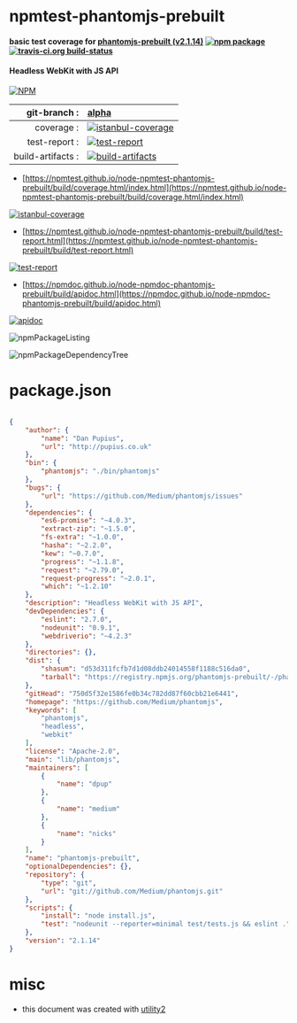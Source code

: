 # npmtest-phantomjs-prebuilt

#### basic test coverage for  [phantomjs-prebuilt (v2.1.14)](https://github.com/Medium/phantomjs)  [![npm package](https://img.shields.io/npm/v/npmtest-phantomjs-prebuilt.svg?style=flat-square)](https://www.npmjs.org/package/npmtest-phantomjs-prebuilt) [![travis-ci.org build-status](https://api.travis-ci.org/npmtest/node-npmtest-phantomjs-prebuilt.svg)](https://travis-ci.org/npmtest/node-npmtest-phantomjs-prebuilt)

#### Headless WebKit with JS API

[![NPM](https://nodei.co/npm/phantomjs-prebuilt.png?downloads=true&downloadRank=true&stars=true)](https://www.npmjs.com/package/phantomjs-prebuilt)

| git-branch : | [alpha](https://github.com/npmtest/node-npmtest-phantomjs-prebuilt/tree/alpha)|
|--:|:--|
| coverage : | [![istanbul-coverage](https://npmtest.github.io/node-npmtest-phantomjs-prebuilt/build/coverage.badge.svg)](https://npmtest.github.io/node-npmtest-phantomjs-prebuilt/build/coverage.html/index.html)|
| test-report : | [![test-report](https://npmtest.github.io/node-npmtest-phantomjs-prebuilt/build/test-report.badge.svg)](https://npmtest.github.io/node-npmtest-phantomjs-prebuilt/build/test-report.html)|
| build-artifacts : | [![build-artifacts](https://npmtest.github.io/node-npmtest-phantomjs-prebuilt/glyphicons_144_folder_open.png)](https://github.com/npmtest/node-npmtest-phantomjs-prebuilt/tree/gh-pages/build)|

- [https://npmtest.github.io/node-npmtest-phantomjs-prebuilt/build/coverage.html/index.html](https://npmtest.github.io/node-npmtest-phantomjs-prebuilt/build/coverage.html/index.html)

[![istanbul-coverage](https://npmtest.github.io/node-npmtest-phantomjs-prebuilt/build/screenCapture.buildCi.browser.%252Ftmp%252Fbuild%252Fcoverage.lib.html.png)](https://npmtest.github.io/node-npmtest-phantomjs-prebuilt/build/coverage.html/index.html)

- [https://npmtest.github.io/node-npmtest-phantomjs-prebuilt/build/test-report.html](https://npmtest.github.io/node-npmtest-phantomjs-prebuilt/build/test-report.html)

[![test-report](https://npmtest.github.io/node-npmtest-phantomjs-prebuilt/build/screenCapture.buildCi.browser.%252Ftmp%252Fbuild%252Ftest-report.html.png)](https://npmtest.github.io/node-npmtest-phantomjs-prebuilt/build/test-report.html)

- [https://npmdoc.github.io/node-npmdoc-phantomjs-prebuilt/build/apidoc.html](https://npmdoc.github.io/node-npmdoc-phantomjs-prebuilt/build/apidoc.html)

[![apidoc](https://npmdoc.github.io/node-npmdoc-phantomjs-prebuilt/build/screenCapture.buildCi.browser.%252Ftmp%252Fbuild%252Fapidoc.html.png)](https://npmdoc.github.io/node-npmdoc-phantomjs-prebuilt/build/apidoc.html)

![npmPackageListing](https://npmtest.github.io/node-npmtest-phantomjs-prebuilt/build/screenCapture.npmPackageListing.svg)

![npmPackageDependencyTree](https://npmtest.github.io/node-npmtest-phantomjs-prebuilt/build/screenCapture.npmPackageDependencyTree.svg)



# package.json

```json

{
    "author": {
        "name": "Dan Pupius",
        "url": "http://pupius.co.uk"
    },
    "bin": {
        "phantomjs": "./bin/phantomjs"
    },
    "bugs": {
        "url": "https://github.com/Medium/phantomjs/issues"
    },
    "dependencies": {
        "es6-promise": "~4.0.3",
        "extract-zip": "~1.5.0",
        "fs-extra": "~1.0.0",
        "hasha": "~2.2.0",
        "kew": "~0.7.0",
        "progress": "~1.1.8",
        "request": "~2.79.0",
        "request-progress": "~2.0.1",
        "which": "~1.2.10"
    },
    "description": "Headless WebKit with JS API",
    "devDependencies": {
        "eslint": "2.7.0",
        "nodeunit": "0.9.1",
        "webdriverio": "~4.2.3"
    },
    "directories": {},
    "dist": {
        "shasum": "d53d311fcfb7d1d08ddb24014558f1188c516da0",
        "tarball": "https://registry.npmjs.org/phantomjs-prebuilt/-/phantomjs-prebuilt-2.1.14.tgz"
    },
    "gitHead": "750d5f32e1586fe0b34c782dd87f60cbb21e6441",
    "homepage": "https://github.com/Medium/phantomjs",
    "keywords": [
        "phantomjs",
        "headless",
        "webkit"
    ],
    "license": "Apache-2.0",
    "main": "lib/phantomjs",
    "maintainers": [
        {
            "name": "dpup"
        },
        {
            "name": "medium"
        },
        {
            "name": "nicks"
        }
    ],
    "name": "phantomjs-prebuilt",
    "optionalDependencies": {},
    "repository": {
        "type": "git",
        "url": "git://github.com/Medium/phantomjs.git"
    },
    "scripts": {
        "install": "node install.js",
        "test": "nodeunit --reporter=minimal test/tests.js && eslint ."
    },
    "version": "2.1.14"
}
```



# misc
- this document was created with [utility2](https://github.com/kaizhu256/node-utility2)
